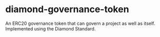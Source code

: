 # diamond-governance-token
An ERC20 governance token that can govern a project as well as itself. Implemented using the Diamond Standard.
